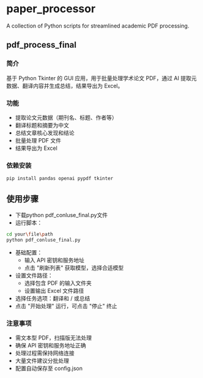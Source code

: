 # paper_processor
A collection of Python scripts for streamlined academic PDF processing. 

## pdf_process_final

### 简介

基于 Python Tkinter 的 GUI 应用，用于批量处理学术论文 PDF，通过 AI 提取元数据、翻译内容并生成总结，结果导出为 Excel。

### 功能

- 提取论文元数据（期刊名、标题、作者等）
- 翻译标题和摘要为中文
- 总结文章核心发现和结论
- 批量处理 PDF 文件
- 结果导出为 Excel

### 依赖安装
```bash
pip install pandas openai pypdf tkinter
```

## 使用步骤
- 下载python pdf_conluse_final.py文件
- 运行脚本：
```bash
cd your\file\path
python pdf_conluse_final.py
```
- 基础配置：
  - 输入 API 密钥和服务地址
  - 点击 "刷新列表" 获取模型，选择合适模型
- 设置文件路径：
  - 选择包含 PDF 的输入文件夹
  - 设置输出 Excel 文件路径
- 选择任务选项：翻译和 / 或总结
- 点击 "开始处理" 运行，可点击 "停止" 终止

### 注意事项
- 需文本型 PDF，扫描版无法处理
- 确保 API 密钥和服务地址正确
- 处理过程需保持网络连接
- 大量文件建议分批处理
- 配置自动保存至 config.json
